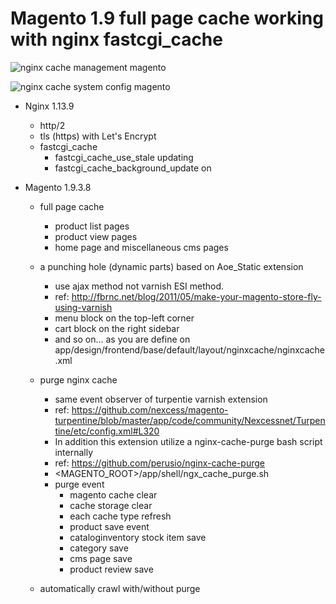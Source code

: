 # Magento 1.9 full page cache working with nginx fastcgi_cache

![nginx cache management magento](https://i.imgur.com/Ez0Z6l0.png)

![nginx cache system config magento](https://i.imgur.com/8BtrgvW.png)

- Nginx 1.13.9

    - http/2
    - tls (https) with Let's Encrypt
    - fastcgi_cache
        - fastcgi_cache_use_stale updating
        - fastcgi_cache_background_update on

- Magento 1.9.3.8

    - full page cache
        - product list pages
        - product view pages
        - home page and miscellaneous cms pages

    - a punching hole (dynamic parts) based on Aoe_Static extension
        - use ajax method not varnish ESI method.
        - ref: http://fbrnc.net/blog/2011/05/make-your-magento-store-fly-using-varnish
        - menu block on the top-left corner
        - cart block on the right sidebar
        - and so on... as you are define on app/design/frontend/base/default/layout/nginxcache/nginxcache.xml

    - purge nginx cache
        - same event observer of turpentie varnish extension
        - ref: https://github.com/nexcess/magento-turpentine/blob/master/app/code/community/Nexcessnet/Turpentine/etc/config.xml#L320
        - In addition this extension utilize a nginx-cache-purge bash script internally
        - ref: https://github.com/perusio/nginx-cache-purge
        - <MAGENTO_ROOT>/app/shell/ngx_cache_purge.sh
        - purge event
            - magento cache clear
            - cache storage clear
            - each cache type refresh
            - product save event
            - cataloginventory stock item save
            - category save
            - cms page save
            - product review save

    - automatically crawl with/without purge
